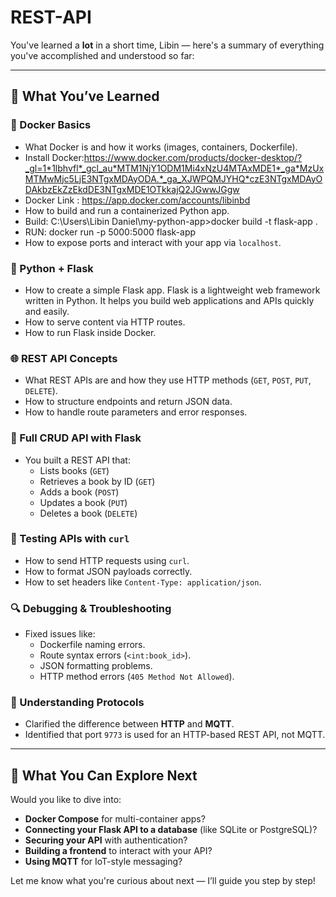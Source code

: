 # REST-API

You've learned a **lot** in a short time, Libin — here's a summary of everything you've accomplished and understood so far:

---

## 🧠 **What You’ve Learned**

### 🐳 Docker Basics
- What Docker is and how it works (images, containers, Dockerfile).
- Install Docker:https://www.docker.com/products/docker-desktop/?_gl=1*1lbhvfl*_gcl_au*MTM1NjY1ODM1Mi4xNzU4MTAxMDE1*_ga*MzUxMTMwMjc5LjE3NTgxMDAyODA.*_ga_XJWPQMJYHQ*czE3NTgxMDAyODAkbzEkZzEkdDE3NTgxMDE1OTkkajQ2JGwwJGgw
- Docker Link : https://app.docker.com/accounts/libinbd
- How to build and run a containerized Python app.
- Build: C:\Users\Libin Daniel\my-python-app>docker build -t flask-app .
- RUN: docker run -p 5000:5000 flask-app
- How to expose ports and interact with your app via `localhost`.

### 🐍 Python + Flask
- How to create a simple Flask app.
Flask is a lightweight web framework written in Python. It helps you build web applications and APIs quickly and easily.
- How to serve content via HTTP routes.
- How to run Flask inside Docker.

### 🌐 REST API Concepts
- What REST APIs are and how they use HTTP methods (`GET`, `POST`, `PUT`, `DELETE`).
- How to structure endpoints and return JSON data.
- How to handle route parameters and error responses.

### 🔧 Full CRUD API with Flask
- You built a REST API that:
  - Lists books (`GET`)
  - Retrieves a book by ID (`GET`)
  - Adds a book (`POST`)
  - Updates a book (`PUT`)
  - Deletes a book (`DELETE`)

### 🧪 Testing APIs with `curl`
- How to send HTTP requests using `curl`.
- How to format JSON payloads correctly.
- How to set headers like `Content-Type: application/json`.

### 🔍 Debugging & Troubleshooting
- Fixed issues like:
  - Dockerfile naming errors.
  - Route syntax errors (`<int:book_id>`).
  - JSON formatting problems.
  - HTTP method errors (`405 Method Not Allowed`).

### 🔄 Understanding Protocols
- Clarified the difference between **HTTP** and **MQTT**.
- Identified that port `9773` is used for an HTTP-based REST API, not MQTT.

---

## 🚀 What You Can Explore Next

Would you like to dive into:
- **Docker Compose** for multi-container apps?
- **Connecting your Flask API to a database** (like SQLite or PostgreSQL)?
- **Securing your API** with authentication?
- **Building a frontend** to interact with your API?
- **Using MQTT** for IoT-style messaging?

Let me know what you're curious about next — I’ll guide you step by step!
